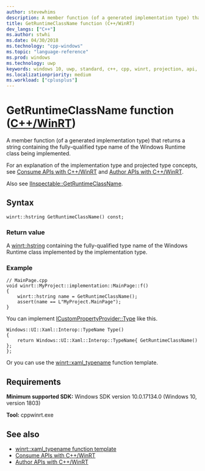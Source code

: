 ```yaml
---
author: stevewhims
description: A member function (of a generated implementation type) that returns a string containing the fully-qualified type name of the Windows Runtime class being implemented.
title: GetRuntimeClassName function (C++/WinRT)
dev_langs: ["C++"]
ms.author: stwhi
ms.date: 04/30/2018
ms.technology: "cpp-windows"
ms.topic: "language-reference"
ms.prod: windows
ms.technology: uwp
keywords: windows 10, uwp, standard, c++, cpp, winrt, projection, api, reference, runtime, class, name, string
ms.localizationpriority: medium
ms.workload: ["cplusplus"]
---
```


# GetRuntimeClassName function ([C++/WinRT](/windows/uwp/cpp-and-winrt-apis/intro-to-using-cpp-with-winrt))
A member function (of a generated implementation type) that returns a string containing the fully-qualified type name of the Windows Runtime class being implemented.

For an explanation of the implementation type and projected type concepts, see [Consume APIs with C++/WinRT](/windows/uwp/cpp-and-winrt-apis/consume-apis.md) and [Author APIs with C++/WinRT](/windows/uwp/cpp-and-winrt-apis/author-apis.md).

Also see [IInspectable::GetRuntimeClassName](https://msdn.microsoft.com/en-us/library/br205823).

## Syntax
```cppwinrt
winrt::hstring GetRuntimeClassName() const;
```

### Return value
A [winrt::hstring](hstring.md) containing the fully-qualified type name of the Windows Runtime class implemented by the implementation type.

### Example
```cppwinrt
// MainPage.cpp
void winrt::MyProject::implementation::MainPage::f()
{
    winrt::hstring name = GetRuntimeClassName();
    assert(name == L"MyProject.MainPage");
}
```

You can implement [ICustomPropertyProvider::Type](/uwp/api/windows.ui.xaml.data.icustompropertyprovider.type) like this.

```cppwinrt
Windows::UI::Xaml::Interop::TypeName Type()
{
    return Windows::UI::Xaml::Interop::TypeName{ GetRuntimeClassName() };
};
```

Or you can use the [winrt::xaml_typename](xaml-typename.md) function template.

## Requirements
**Minimum supported SDK:** Windows SDK version 10.0.17134.0 (Windows 10, version 1803)

**Tool:** cppwinrt.exe

## See also 
* [winrt::xaml_typename function template](xaml-typename.md)
* [Consume APIs with C++/WinRT](/windows/uwp/cpp-and-winrt-apis/consume-apis.md)
* [Author APIs with C++/WinRT](/windows/uwp/cpp-and-winrt-apis/author-apis.md)
